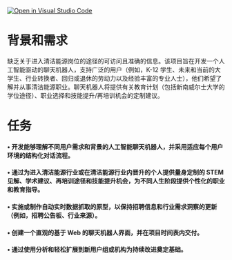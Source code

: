 [![Open in Visual Studio Code](https://classroom.github.com/assets/open-in-vscode-2e0aaae1b6195c2367325f4f02e2d04e9abb55f0b24a779b69b11b9e10269abc.svg)](https://classroom.github.com/online_ide?assignment_repo_id=18298827&assignment_repo_type=AssignmentRepo)
# 背景和需求
缺乏关于进入清洁能源岗位的途径的可访问且准确的信息。该项目旨在开发一个人工智能驱动的聊天机器人，支持广泛的用户（例如，K-12 学生、未来和当前的大学生、行业转换者、回归或退休的劳动力以及经验丰富的专业人士），他们希望了解并从事清洁能源职业。聊天机器人将提供有关教育计划（包括新南威尔士大学的学位途径）、职业选择和技能提升/再培训机会的定制建议。

# 任务
#### • 开发能够理解不同用户需求和背景的人工智能聊天机器人，并采用适应每个用户环境的结构化对话流程。 
#### • 通过为进入清洁能源行业或在清洁能源行业内晋升的个人提供量身定制的 STEM 见解、学术建议、再培训途径和技能提升机会，为不同人生阶段提供个性化的职业和教育指导。 
#### • 实施或制作自动实时数据抓取的原型，以保持招聘信息和行业需求洞察的更新（例如，招聘公告板、行业来源）。
#### • 创建一个直观的基于 Web 的聊天机器人界面，并在项目时间表内交付。 
#### • 通过使用分析和轻松扩展到新用户组或机构为持续改进奠定基础。 
